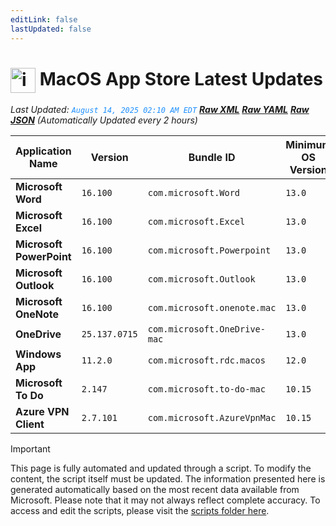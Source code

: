 ```yaml
---
editLink: false
lastUpdated: false
---
```

# <img src="/images/App_Store_logo.png" alt="image" width="40" style="vertical-align: middle; display: inline-block;" /> MacOS App Store Latest Updates

<span class="extra-small">_Last Updated: <code style="color : dodgerblue">August 14, 2025 02:10 AM EDT</code> [**_Raw XML_**](https://github.com/cocopuff2u/MOFA/blob/main/latest_raw_files/macos_appstore_latest.xml) [**_Raw YAML_**](https://github.com/cocopuff2u/MOFA/blob/main/latest_raw_files/macos_appstore_latest.yaml) [**_Raw JSON_**](https://github.com/cocopuff2u/MOFA/blob/main/latest_raw_files/macos_appstore_latest.json)
 (Automatically Updated every 2 hours)_</span>

| Application Name | Version | Bundle ID | Minimum OS Version | Icon |
|------------------|---------|-----------|-------------------|------|
| **Microsoft Word** | `16.100` | `com.microsoft.Word` | `13.0` | <img src='https://is1-ssl.mzstatic.com/image/thumb/Purple221/v4/59/90/da/5990da16-b7b5-ca2c-9c3d-09fc706bad53/MSWD.png/512x512bb.png' width='25%' height='25%' /> |
| **Microsoft Excel** | `16.100` | `com.microsoft.Excel` | `13.0` | <img src='https://is1-ssl.mzstatic.com/image/thumb/Purple221/v4/4f/0c/d5/4f0cd524-ce36-111e-caac-54164f70675b/XCEL.png/512x512bb.png' width='25%' height='25%' /> |
| **Microsoft PowerPoint** | `16.100` | `com.microsoft.Powerpoint` | `13.0` | <img src='https://is1-ssl.mzstatic.com/image/thumb/Purple211/v4/a7/53/27/a753273c-64da-0864-eea7-16e4292e554b/PPT3.png/512x512bb.png' width='25%' height='25%' /> |
| **Microsoft Outlook** | `16.100` | `com.microsoft.Outlook` | `13.0` | <img src='https://is1-ssl.mzstatic.com/image/thumb/Purple221/v4/c2/0e/e6/c20ee6ee-e803-d729-57bf-c00e2b52893a/Outlook.png/512x512bb.png' width='25%' height='25%' /> |
| **Microsoft OneNote** | `16.100` | `com.microsoft.onenote.mac` | `13.0` | <img src='https://is1-ssl.mzstatic.com/image/thumb/Purple221/v4/35/20/6c/35206cdb-ceb7-123b-7b18-81bc7064576a/OneNote.png/512x512bb.png' width='25%' height='25%' /> |
| **OneDrive** | `25.137.0715` | `com.microsoft.OneDrive-mac` | `13.0` | <img src='https://is1-ssl.mzstatic.com/image/thumb/Purple221/v4/84/3d/a6/843da640-f2ff-c217-eadc-5b60fb17c14b/OneDrive.png/512x512bb.png' width='25%' height='25%' /> |
| **Windows App** | `11.2.0` | `com.microsoft.rdc.macos` | `12.0` | <img src='https://is1-ssl.mzstatic.com/image/thumb/Purple211/v4/fa/de/38/fade381b-0635-9ca5-6629-b468c32620b0/AppIcon-0-0-85-220-0-0-4-0-2x.png/512x512bb.png' width='25%' height='25%' /> |
| **Microsoft To Do** | `2.147` | `com.microsoft.to-do-mac` | `10.15` | <img src='https://is1-ssl.mzstatic.com/image/thumb/Purple211/v4/27/bf/cf/27bfcf9c-3196-e934-6429-fe256e90aac2/AppIcon-Release-0-85-220-0-4-2x-sRGB.png/512x512bb.png' width='25%' height='25%' /> |
| **Azure VPN Client** | `2.7.101` | `com.microsoft.AzureVpnMac` | `10.15` | <img src='https://is1-ssl.mzstatic.com/image/thumb/Purple221/v4/23/60/df/2360df4b-4ac5-4480-bb3e-4f59df6c3e64/AppIcon-85-220-0-4-0-0-2x-0-0.png/512x512bb.png' width='25%' height='25%' /> |

> [!IMPORTANT]
> This page is fully automated and updated through a script. To modify the content, the script itself must be updated. The information presented here is generated automatically based on the most recent data available from Microsoft. Please note that it may not always reflect complete accuracy. To access and edit the scripts, please visit the [scripts folder here](https://github.com/cocopuff2u/MOFA_WEBSITE/tree/main/update_readme_scripts).
